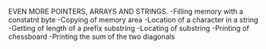 EVEN MORE POINTERS, ARRAYS AND STRINGS.
-Filling memory with a constatnt byte
-Copying of memory area
-Location of a character in a string
-Getting of length of a prefix substring
-Locating of substring
-Printing of chessboard
-Printing the sum of the two diagonals
